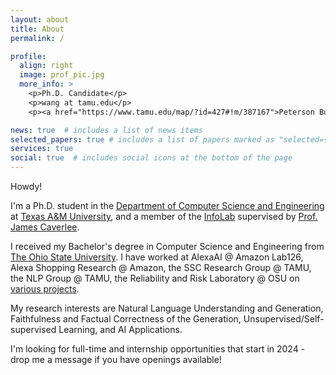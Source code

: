 ```yaml
---
layout: about
title: About
permalink: /

profile:
  align: right
  image: prof_pic.jpg
  more_info: >
    <p>Ph.D. Candidate</p>
    <p>wang at tamu.edu</p>
    <p><a href="https://www.tamu.edu/map/?id=427#!m/387167">Peterson Building</a> 342</p>

news: true  # includes a list of news items
selected_papers: true # includes a list of papers marked as "selected={true}"
services: true
social: true  # includes social icons at the bottom of the page
---
```


Howdy! 

I'm a Ph.D. student in the <a href="https://engineering.tamu.edu/cse/index.html">Department of Computer Science and Engineering</a> at <a href="https://www.tamu.edu/">Texas A&M University</a>, and a member of the <a href="http://infolab.tamu.edu/">InfoLab</a> supervised by <a href="https://people.engr.tamu.edu/caverlee/index.html">Prof. James Caverlee</a>. 

I received my Bachelor's degree in Computer Science and Engineering from <a href="https://www.osu.edu/">The Ohio State University</a>. I have worked at AlexaAI @ Amazon Lab126, Alexa Shopping Research @ Amazon, the SSC Research Group @ TAMU, the NLP Group @ TAMU, the Reliability and Risk Laboratory @ OSU on <a href="https://edillower.github.io/experience/">various projects</a>. 

My research interests are Natural Language Understanding and Generation, Faithfulness and Factual Correctness of the Generation, Unsupervised/Self-supervised Learning, and AI Applications. 

I'm looking for full-time and internship opportunities that start in 2024 - drop me a message if you have openings available!  
